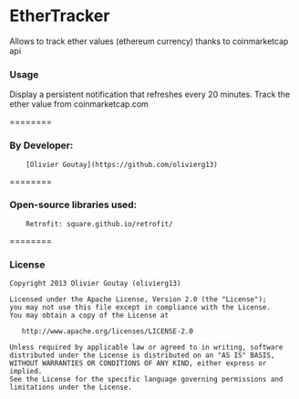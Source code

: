 # EtherTracker
Allows to track ether values (ethereum currency) thanks to coinmarketcap api

### Usage

Display a persistent notification that refreshes every 20 minutes.
Track the ether value from coinmarketcap.com

========

### By Developer:
        [Olivier Goutay](https://github.com/olivierg13)

========

### Open-source libraries used:
        Retrofit: square.github.io/retrofit/

========

### License

```
Copyright 2013 Olivier Goutay (olivierg13)

Licensed under the Apache License, Version 2.0 (the "License");
you may not use this file except in compliance with the License.
You may obtain a copy of the License at

   http://www.apache.org/licenses/LICENSE-2.0

Unless required by applicable law or agreed to in writing, software
distributed under the License is distributed on an "AS IS" BASIS,
WITHOUT WARRANTIES OR CONDITIONS OF ANY KIND, either express or implied.
See the License for the specific language governing permissions and
limitations under the License.
```